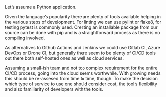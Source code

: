 Let’s assume a Python application.

Given the language’s popularity there are plenty of tools available helping
in the various steps of development. For linting we can use pylint or flake8, 
for testing pytest is commonly used. Creating an installable package from our 
source can be done with pip and is a straightforward process as there is 
no compiling involved.

As alternatives to Github Actions and Jenkins we could use Gitlab CI, 
Azure DevOps or Drone CI, but generally there seem to be plenty of CI/CD tools 
out there both self-hosted ones as well as cloud services.

Assuming a small-ish team and not too complex requirement for the entire 
CI/CD process, going into the cloud seems worthwhile. With growing needs 
this should be re-assesed from time to time, though. To make the decision 
which type of service to use one should consider cost, the tool’s flexibility 
and also familiarity of developers with the tools.